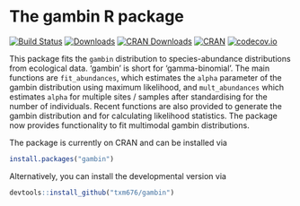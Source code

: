# The gambin R package

[![Build
Status](https://travis-ci.org/txm676/gambin.svg?branch=master)](https://travis-ci.org/txm676/gambin)
[![Downloads](http://cranlogs.r-pkg.org/badges/gambin?color=brightgreen)](https://cran.r-project.org/package=gambin)
[![CRAN
Downloads](http://cranlogs.r-pkg.org/badges/grand-total/gambin)](https://cran.r-project.org/package=gambin)
[![CRAN](http://www.r-pkg.org/badges/version/gambin)](https://cran.r-project.org/package=gambin)
[![codecov.io](https://codecov.io/github/txm676/gambin/coverage.svg?branch=master)](https://codecov.io/github/txm676/gambin?branch=master)

This package fits the `gambin` distribution to species-abundance
distributions from ecological data. ‘gambin’ is short for
‘gamma-binomial’. The main functions are `fit_abundances`, which
estimates the `alpha` parameter of the gambin distribution using maximum
likelihood, and `mult_abundances` which estimates `alpha` for multiple
sites / samples after standardising for the number of individuals.
Recent functions are also provided to generate the gambin distribution
and for calculating likelihood statistics. The package now provides
functionality to fit multimodal gambin distributions.

The package is currently on CRAN and can be installed via

``` r
install.packages("gambin")
```

Alternatively, you can install the developmental version via

``` r
devtools::install_github("txm676/gambin")
```
